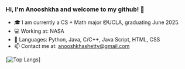 ### Hi, I'm Anooshkha and welcome to my github! 👋

- 🎓 I am currently a CS + Math major @UCLA, graduating June 2025.
- 💻 Working at: NASA
- 💬 Languages: Python, Java, C/C++, Java Script, HTML, CSS
- 📫 Contact me at: anooshkhashetty@gmail.com

[![Top Langs](https://github-readme-stats.vercel.app/api/top-langs/?username=AnooshkhaShetty&langs_count=6&theme=tokyonight&layout=compact)]
